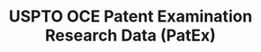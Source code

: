 ---
layout: default
bigquery: https://console.cloud.google.com/bigquery?p=patents-public-data&d=uspto_oce_pair&page=dataset
citation: 'Graham, S. Marco, A., and Miller, A. (2015). “The USPTO Patent Examination
  Research Dataset: A Window on the Process of Patent Examination.”'
contributors: Graham, S. Marco, A., Miller, A.
cost: None
description: The latest version of PatEx (referred to below as the 2020 release) contains
  detailed information on nearly 11.9 million publicly-viewable provisional and non-provisional
  patent applications to the USPTO and over 4.6 million Patent Cooperation Treaty
  (PCT) applications. It is based on data that OCE downloaded from the Patent Examination
  Data System (PEDS) in April, 2021. The PEDS data are sourced from Public PAIR. The
  first time that OCE used PEDS as the basis of PatEx was for the 2019 release. We
  took the PEDS data and organized it into the familiar PatEx data files, which are
  based on the organization of the Public PAIR portal. The data files include information
  on each application’s characteristics, prosecution history, continuation history,
  claims of foreign priority, patent term adjustment history, publication history,
  and correspondence address information.
documentation: 'For the 2019 and later releases, new technical documentation is available
  https://www.uspto.gov/sites/default/files/documents/PatEx-2019-Technical-Doc.pdf


  A document describing the 2014-2017 data sets is available and can be cited as:
  Graham, Stuart J.H. and Marco, Alan C. and Miller, Richard, The USPTO Patent Examination
  Research Dataset: A Window on the Process of Patent Examination (November 30, 2015).
  Available at SSRN: https://ssrn.com/abstract=2702637.'
last_edit: Mon, 04 Apr 2022 19:06:22 GMT
location: https://www.uspto.gov/ip-policy/economic-research/research-datasets/patent-examination-research-dataset-public-pair
maintained_by: EconomicsData@uspto.gov
related_publications: https://ssrn.com/abstract=29956744, https://ssrn.com/abstract=2702637
schema_fields: '[''correspondence_city'', ''file_location_date'', ''status_description'',
  ''inventor_name_last'', ''atty_docket_number'', ''wipo_pub_number'', ''application_number'',
  ''aia_first_to_file'', ''inventor_country_code'', ''earliest_pgpub_date'', ''invention_title'',
  ''recorded_date'', ''abandon_date'', ''correspondence_street_line_2'', ''parent_filing_date'',
  ''filing_date'', ''inventor_region_code'', ''application_number_pair'', ''child_filing_date'',
  ''event_code'', ''examiner_name_first'', ''foreign_parent_id'', ''examiner_id'',
  ''inventor_address_type'', ''correspondence_region_code'', ''event_description'',
  ''child_application_number'', ''inventor_rank'', ''application_type'', ''small_entity_indicator'',
  ''disposal_type'', ''uspc_subclass'', ''parent_application_number'', ''correspondence_street_line_1'',
  ''confirm_number'', ''earliest_pgpub_number'', ''inventor_name_first'', ''patent_issue_date'',
  ''inventor_country_name'', ''correspondence_name_line_1'', ''wipo_pub_date'', ''correspondence_country_code'',
  ''file_location'', ''examiner_art_unit'', ''continuation_type'', ''sequence_number'',
  ''correspondence_postal_code'', ''appl_status_code'', ''invention_subject_matter'',
  ''appl_status_date'', ''uspc_class'', ''parent_country'', ''patent_number'', ''correspondence_region_name'',
  ''correspondence_country_name'', ''status_code'', ''examiner_name_middle'', ''foreign_parent_date'',
  ''inventor_name_middle'', ''parent_country_code'', ''customer_number'', ''correspondence_name_line_2'',
  ''examiner_name_last'']'
shortname: patex
tags:
- patents
- legal
- history
terms_of_use: 'USPTO’s online databases are not designed or intended to be a source
  for bulk downloads of USPTO data when accessed through the website’s interfaces.
  Individuals, companies, IP addresses, or blocks of IP addresses who, in effect,
  deny or decrease service by generating unusually high numbers of database accesses
  (searches, pages, or hits), whether generated manually or in an automated fashion,
  may be denied access to USPTO servers without notice.


  Bulk data products may be separately obtained from the USPTO, either for free or
  at the cost of dissemination. For details, see information on Electronic Bulk Data
  Products: https://www.uspto.gov/learning-and-resources/electronic-bulk-data-products'
title: USPTO OCE Patent Examination Research Data (PatEx)
uuid: 4342caa7-23af-420c-b2f6-6088f133df6a
---